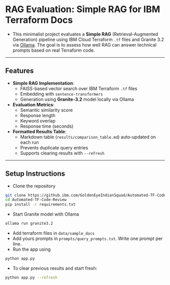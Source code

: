 # RAG Evaluation: Simple RAG for IBM Terraform Docs
- This minimalist project evaluates a **Simple RAG** (Retrieval-Augmented Generation) pipeline using IBM Cloud Terraform `.tf` files and Granite 3.2 via [Ollama](https://ollama.com/). The goal is to assess how well RAG can answer technical prompts based on real Terraform code.
---
## Features
- **Simple RAG Implementation**:
  - FAISS-based vector search over IBM Terraform `.tf` files
  - Embedding with `sentence-transformers`
  - Generation using **Granite-3.2** model locally via Ollama
- **Evaluation Metrics**:
  - Semantic similarity score
  - Response length
  - Keyword overlap
  - Response time (seconds)
- **Formatted Results Table**:
  - Markdown table (`results/comparison_table.md`) auto-updated on each run
  - Prevents duplicate query entries
  - Supports clearing results with `--refresh`
---
## Setup Instructions
- Clone the repository
```bash
git clone https://github.ibm.com/GoldenEyeIndianSquad/Automated-TF-Code-Review.git
cd Automated-TF-Code-Review
pip install -r requirements.txt
```
- Start Granite model with Ollama
```bash
ollama run granite3.2
```
- Add terraform files in `data/sample_docs`
- Add yours prompts in `prompts/query_prompts.txt`. Write one prompt per line.
- Run the app using
```bash
python app.py
``` 
- To clear previous results and start fresh:
```bash
python app.py --refresh
```